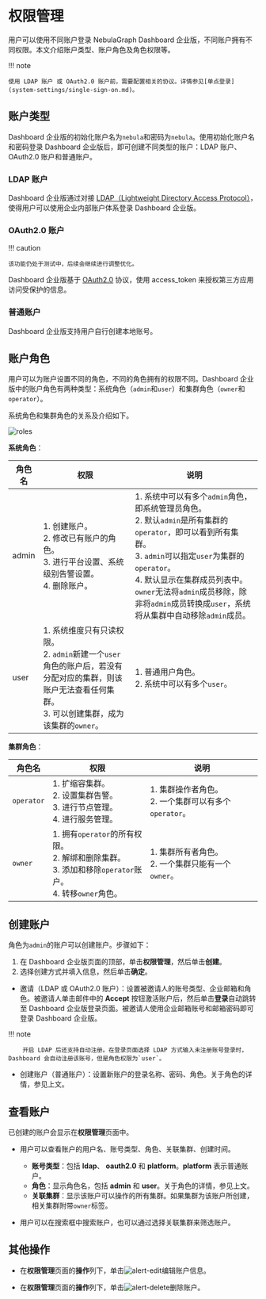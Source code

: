 # 权限管理

用户可以使用不同账户登录 NebulaGraph Dashboard 企业版，不同账户拥有不同权限。本文介绍账户类型、账户角色及角色权限等。

!!! note

    使用 LDAP 账户 或 OAuth2.0 账户前，需要配置相关的协议。详情参见[单点登录](system-settings/single-sign-on.md)。

## 账户类型

Dashboard 企业版的初始化账户名为`nebula`和密码为`nebula`。使用初始化账户名和密码登录 Dashboard 企业版后，即可创建不同类型的账户：LDAP 账户、OAuth2.0 账户和普通账户。

### LDAP 账户

Dashboard 企业版通过对接 [LDAP（Lightweight Directory Access Protocol）](https://ldap.com/)，使得用户可以使用企业内部账户体系登录 Dashboard 企业版。

### OAuth2.0 账户

!!! caution

    该功能仍处于测试中，后续会继续进行调整优化。

Dashboard 企业版基于 [OAuth2.0](https://oauth.net/2/) 协议，使用 access_token 来授权第三方应用访问受保护的信息。

### 普通账户

Dashboard 企业版支持用户自行创建本地账号。

## 账户角色

用户可以为账户设置不同的角色，不同的角色拥有的权限不同。Dashboard 企业版中的账户角色有两种类型：系统角色（`admin`和`user`）和集群角色（`owner`和`operator`）。

系统角色和集群角色的关系及介绍如下。

![roles](https://docs-cdn.nebula-graph.com.cn/figures/ds_roles_cn.png)

**系统角色**：

| 角色名 | 权限                                                         | 说明                                                         |
| ------ | ------------------------------------------------------------ | ------------------------------------------------------------ |
| admin  | 1. 创建账户。<br>2. 修改已有账户的角色。<br>3. 进行平台设置、系统级别告警设置。<br>4. 删除账户。 | 1. 系统中可以有多个`admin`角色，即系统管理员角色。<br/> 2. 默认`admin`是所有集群的`operator`，即可以看到所有集群。<br/>3. `admin`可以指定`user`为集群的`operator`。<br/>4. 默认显示在集群成员列表中。`owner`无法将`admin`成员移除，除非将`admin`成员转换成`user`，系统将从集群中自动移除`admin`成员。|
| user   | 1. 系统维度只有只读权限。 <br/>2. `admin`新建一个`user`角色的账户后，若没有分配对应的集群，则该账户无法查看任何集群。  <br/>3. 可以创建集群，成为该集群的`owner`。 | 1. 普通用户角色。 <br/>2. 系统中可以有多个`user`。           |


**集群角色**：

| 角色名     | 权限                                                         | 说明                                                       |
| ---------- | ------------------------------------------------------------ | ---------------------------------------------------------- |
| `operator` | 1. 扩缩容集群。 <br/>2. 设置集群告警。 <br/>3. 进行节点管理。<br/>4. 进行服务管理。 | 1. 集群操作者角色。<br/> 2. 一个集群可以有多个`operator`。 |
| `owner`    | 1. 拥有`operator`的所有权限。<br/>2. 解绑和删除集群。<br/>3. 添加和移除`operator`账户。 <br/>4. 转移`owner`角色。 | 1. 集群所有者角色。 <br/>2. 一个集群只能有一个`owner`。    |

## 创建账户

角色为`admin`的账户可以创建账户。步骤如下：

1. 在 Dashboard 企业版页面的顶部，单击**权限管理**，然后单击**创建**。
2. 选择创建方式并填入信息，然后单击**确定**。
   
  - 邀请（LDAP 或 OAuth2.0 账户）：设置被邀请人的账号类型、企业邮箱和角色。被邀请人单击邮件中的 **Accept** 按钮激活账户后，然后单击**登录**自动跳转至 Dashboard 企业版登录页面。被邀请人使用企业邮箱账号和邮箱密码即可登录 Dashboard 企业版。
  
  !!! note

        开启 LDAP 后还支持自动注册。在登录页面选择 LDAP 方式输入未注册账号登录时，Dashboard 会自动注册该账号，但是角色权限为`user`。

  - 创建账户（普通账户）：设置新账户的登录名称、密码、角色。关于角色的详情，参见上文。

## 查看账户

已创建的账户会显示在**权限管理**页面中。

- 用户可以查看账户的用户名、账号类型、角色、关联集群、创建时间。

  - **账号类型**：包括 **ldap**、 **oauth2.0** 和 **platform**。**platform** 表示普通账户。
  - **角色**：显示角色名，包括 **admin** 和 **user**。关于角色的详情，参见上文。
  - **关联集群**：显示该账户可以操作的所有集群。如果集群为该账户所创建，相关集群附带`owner`标签。

- 用户可以在搜索框中搜索账户，也可以通过选择关联集群来筛选账户。

## 其他操作

- 在**权限管理**页面的**操作**列下，单击![alert-edit](https://docs-cdn.nebula-graph.com.cn/figures/alert_edit.png)编辑账户信息。

- 在**权限管理**页面的**操作**列下，单击![alert-delete](https://docs-cdn.nebula-graph.com.cn/figures/alert_delete.png)删除账户。

